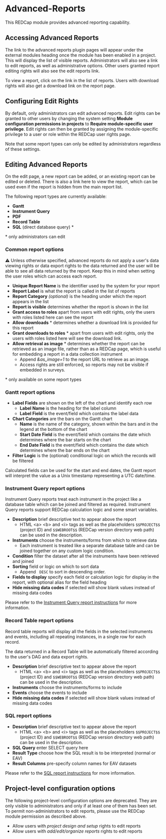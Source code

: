 # Advanced-Reports

This REDCap module provides advanced reporting capability.



## Accessing Advanced Reports

The link to the advanced reports plugin pages will appear under the external modules heading once
the module has been enabled in a project. This will display the list of visible reports.
Administrators will also see a link to edit reports, as well as administrative options. Other users
granted report editing rights will also see the edit reports link.

To view a report, click on the link in the list of reports. Users with download rights will also get
a download link on the report page.



## Configuring Edit Rights

By default, only administrators can edit advanced reports. Edit rights can be granted to other users
by changing the system setting **Module configuration permissions in projects** to **Require
module-specific user privilege**. Edit rights can then be granted by assigning the module-specific
privilege to a user or role within the REDCap user rights page.

Note that some report types can only be edited by administrators regardless of these settings.



## Editing Advanced Reports

On the edit page, a new report can be added, or an existing report can be edited or deleted. There
is also a link here to view the report, which can be used even if the report is hidden from the main
report list.

The following report types are currently available:

* **Gantt**
* **Instrument Query**
* **PDF**
* **Record Table**
* **SQL** (direct database query) \*

\* only administrators can edit

### Common report options

&#9888;&#65039; Unless otherwise specified, advanced reports do not apply a user's data viewing rights or
data export rights to the data returned and the user will be able to see all data returned by the
report. Keep this in mind when setting the user roles which can access each report.

* **Unique Report Name** is the identifier used by the system for your report
* **Report Label** is what the report is called in the list of reports
* **Report Category** *(optional)* is the heading under which the report appears in the list
* **Report is visible** determines whether the report is shown in the list
* **Grant access to roles** apart from users with edit rights, only the users with roles listed here
  can see the report
* **Allow downloads** \* determines whether a download link is provided for this report
* **Grant downloads to roles** \* apart from users with edit rights, only the users with roles
  listed here will see the download link.
* **Allow retrieval as image** \* determines whether the report can be retrieved as an image file,
  rather than as a REDCap page, which is useful for embedding a report in a data collection
  instrument
  * Append *&as_image=1* to the report URL to retrieve as an image.
  * Access rights are still enforced, so reports may not be visible if embedded in surveys.

\* only available on some report types

### Gantt report options

* **Label Fields** are shown on the left of the chart and identify each row
  * **Label Name** is the heading for the label column
  * **Label Field** is the event/field which contains the label data
* **Chart Categories** are the bars on the Gantt chart
  * **Name** is the name of the category, shown within the bars and in the legend at the bottom of
    the chart
  * **Start Date Field** is the event/field which contains the date which determines where the bar
    starts on the chart
  * **End Date Field** is the event/field which contains the date which determines where the bar
    ends on the chart
* **Filter Logic** is the (optional) conditional logic on which the records will be filtered

Calculated fields can be used for the start and end dates, the Gantt report will interpret the value
as a Unix timestamp representing a UTC date/time.

### Instrument Query report options

Instrument Query reports treat each instrument in the project like a database table which can be
joined and filtered as required. Instrument Query reports support REDCap calculation logic and some
smart variables.

* **Description** brief descriptive text to appear above the report
  * HTML &lt;a&gt; &lt;b&gt; and &lt;i&gt; tags as well as the placeholders `$$PROJECT$$`
    (project ID) and `$$WEBROOT$$` (REDCap version directory web path) can be used in the
    description.
* **Instruments** choose the instruments/forms from which to retrieve data
  * Each instrument is treated like a separate database table and can be joined together on any
    custom logic condition.
* **Condition** filter the dataset after all the instruments have been retrieved and joined
* **Sorting** field or logic on which to sort data
  * Append ` DESC` to sort in descending order.
* **Fields to display** specify each field or calculation logic for display in the report, with
  optional alias for the field heading
* **Hide missing data codes** if selected will show blank values instead of missing data codes

Please refer to the [Instrument Query report instructions](README-InstrumentQ.md) for more
information.

### Record Table report options

Record table reports will display all the fields in the selected instruments and events, including
all repeating instances, in a single row for each record.

The data returned in a Record Table will be automatically filtered according to the user's DAG and
data export rights.

* **Description** brief descriptive text to appear above the report
  * HTML &lt;a&gt; &lt;b&gt; and &lt;i&gt; tags as well as the placeholders `$$PROJECT$$`
    (project ID) and `$$WEBROOT$$` (REDCap version directory web path) can be used in the
    description.
* **Instruments** choose the instruments/forms to include
* **Events** choose the events to include
* **Hide missing data codes** if selected will show blank values instead of missing data codes

### SQL report options

* **Description** brief descriptive text to appear above the report
  * HTML &lt;a&gt; &lt;b&gt; and &lt;i&gt; tags as well as the placeholders `$$PROJECT$$`
    (project ID) and `$$WEBROOT$$` (REDCap version directory web path) can be used in the
    description.
* **SQL Query** enter SELECT query here
* **Result Type** choose how the SQL result is to be interpreted (normal or EAV)
* **Result Columns** pre-specify column names for EAV datasets

Please refer to the [SQL report instructions](README-SQL.md) for more information.



## Project-level configuration options

The following project-level configuration options are deprecated. They are only visible to
administrators and only if at least one of them has been set. To permit non-administrators to edit
reports, please use the REDCap module permission as described above.

* Allow users with *project design and setup* rights to edit reports
* Allow users with *add/edit/organize reports* rights to edit reports
